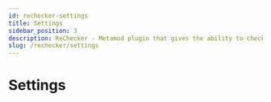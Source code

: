 ```yaml
---
id: rechecker-settings
title: Settings
sidebar_position: 3
description: ReChecker - Metamod plugin that gives the ability to check client files by their name and md5 hash.
slug: /rechecker/settings
---
```


<head>
  <title>ReChecker: Settings | ReHLDS</title>
</head>

# Settings
